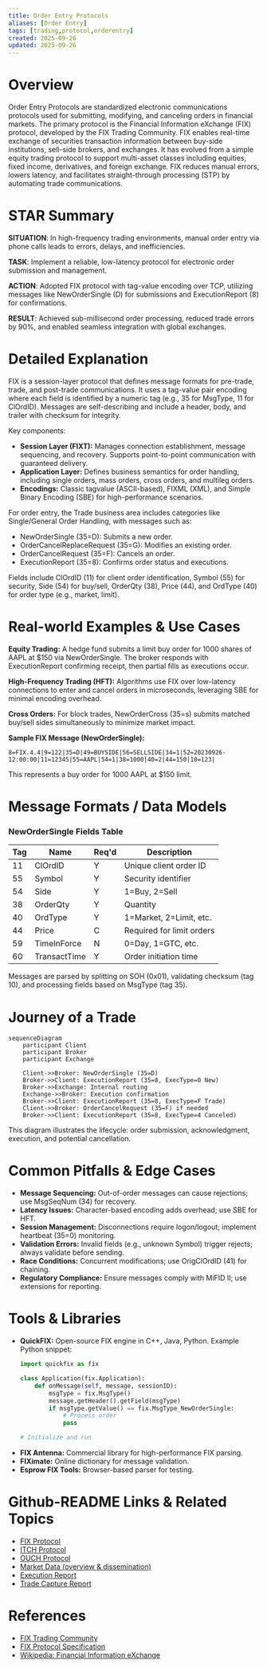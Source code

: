 ```yaml
---
title: Order Entry Protocols
aliases: [Order Entry]
tags: [trading,protocol,orderentry]
created: 2025-09-26
updated: 2025-09-26
---
```


# Overview

Order Entry Protocols are standardized electronic communications protocols used for submitting, modifying, and canceling orders in financial markets. The primary protocol is the Financial Information eXchange (FIX) protocol, developed by the FIX Trading Community. FIX enables real-time exchange of securities transaction information between buy-side institutions, sell-side brokers, and exchanges. It has evolved from a simple equity trading protocol to support multi-asset classes including equities, fixed income, derivatives, and foreign exchange. FIX reduces manual errors, lowers latency, and facilitates straight-through processing (STP) by automating trade communications.

# STAR Summary

**SITUATION**: In high-frequency trading environments, manual order entry via phone calls leads to errors, delays, and inefficiencies.

**TASK**: Implement a reliable, low-latency protocol for electronic order submission and management.

**ACTION**: Adopted FIX protocol with tag-value encoding over TCP, utilizing messages like NewOrderSingle (D) for submissions and ExecutionReport (8) for confirmations.

**RESULT**: Achieved sub-millisecond order processing, reduced trade errors by 90%, and enabled seamless integration with global exchanges.

# Detailed Explanation

FIX is a session-layer protocol that defines message formats for pre-trade, trade, and post-trade communications. It uses a tag-value pair encoding where each field is identified by a numeric tag (e.g., 35 for MsgType, 11 for ClOrdID). Messages are self-describing and include a header, body, and trailer with checksum for integrity.

Key components:
- **Session Layer (FIXT):** Manages connection establishment, message sequencing, and recovery. Supports point-to-point communication with guaranteed delivery.
- **Application Layer:** Defines business semantics for order handling, including single orders, mass orders, cross orders, and multileg orders.
- **Encodings:** Classic tagvalue (ASCII-based), FIXML (XML), and Simple Binary Encoding (SBE) for high-performance scenarios.

For order entry, the Trade business area includes categories like Single/General Order Handling, with messages such as:
- NewOrderSingle (35=D): Submits a new order.
- OrderCancelReplaceRequest (35=G): Modifies an existing order.
- OrderCancelRequest (35=F): Cancels an order.
- ExecutionReport (35=8): Confirms order status and executions.

Fields include ClOrdID (11) for client order identification, Symbol (55) for security, Side (54) for buy/sell, OrderQty (38), Price (44), and OrdType (40) for order type (e.g., market, limit).

# Real-world Examples & Use Cases

**Equity Trading:** A hedge fund submits a limit buy order for 1000 shares of AAPL at $150 via NewOrderSingle. The broker responds with ExecutionReport confirming receipt, then partial fills as executions occur.

**High-Frequency Trading (HFT):** Algorithms use FIX over low-latency connections to enter and cancel orders in microseconds, leveraging SBE for minimal encoding overhead.

**Cross Orders:** For block trades, NewOrderCross (35=s) submits matched buy/sell sides simultaneously to minimize market impact.

**Sample FIX Message (NewOrderSingle):**
```
8=FIX.4.4|9=122|35=D|49=BUYSIDE|56=SELLSIDE|34=1|52=20230926-12:00:00|11=12345|55=AAPL|54=1|38=1000|40=2|44=150|10=123|
```
This represents a buy order for 1000 AAPL at $150 limit.

# Message Formats / Data Models

### NewOrderSingle Fields Table

| Tag | Name          | Req'd | Description |
|-----|---------------|-------|-------------|
| 11  | ClOrdID       | Y     | Unique client order ID |
| 55  | Symbol        | Y     | Security identifier |
| 54  | Side          | Y     | 1=Buy, 2=Sell |
| 38  | OrderQty      | Y     | Quantity |
| 40  | OrdType       | Y     | 1=Market, 2=Limit, etc. |
| 44  | Price         | C     | Required for limit orders |
| 59  | TimeInForce   | N     | 0=Day, 1=GTC, etc. |
| 60  | TransactTime  | Y     | Order initiation time |

Messages are parsed by splitting on SOH (0x01), validating checksum (tag 10), and processing fields based on MsgType (tag 35).

# Journey of a Trade

```mermaid
sequenceDiagram
    participant Client
    participant Broker
    participant Exchange

    Client->>Broker: NewOrderSingle (35=D)
    Broker->>Client: ExecutionReport (35=8, ExecType=0 New)
    Broker->>Exchange: Internal routing
    Exchange->>Broker: Execution confirmation
    Broker->>Client: ExecutionReport (35=8, ExecType=F Trade)
    Client->>Broker: OrderCancelRequest (35=F) if needed
    Broker->>Client: ExecutionReport (35=8, ExecType=4 Canceled)
```

This diagram illustrates the lifecycle: order submission, acknowledgment, execution, and potential cancellation.

# Common Pitfalls & Edge Cases

- **Message Sequencing:** Out-of-order messages can cause rejections; use MsgSeqNum (34) for recovery.
- **Latency Issues:** Character-based encoding adds overhead; use SBE for HFT.
- **Session Management:** Disconnections require logon/logout; implement heartbeat (35=0) monitoring.
- **Validation Errors:** Invalid fields (e.g., unknown Symbol) trigger rejects; always validate before sending.
- **Race Conditions:** Concurrent modifications; use OrigClOrdID (41) for chaining.
- **Regulatory Compliance:** Ensure messages comply with MiFID II; use extensions for reporting.

# Tools & Libraries

- **QuickFIX:** Open-source FIX engine in C++, Java, Python. Example Python snippet:
  ```python
  import quickfix as fix

  class Application(fix.Application):
      def onMessage(self, message, sessionID):
          msgType = fix.MsgType()
          message.getHeader().getField(msgType)
          if msgType.getValue() == fix.MsgType_NewOrderSingle:
              # Process order
              pass

  # Initialize and run
  ```
- **FIX Antenna:** Commercial library for high-performance FIX parsing.
- **FIXimate:** Online dictionary for message validation.
- **Esprow FIX Tools:** Browser-based parser for testing.

# Github-README Links & Related Topics

- [FIX Protocol](../fix-protocol/)
- [ITCH Protocol](../itch-protocol/)
- [OUCH Protocol](../ouch-protocol/)
- [Market Data (overview & dissemination)](../../market-data/market-data-overview-dissemination/)
- [Execution Report](../../compliance/execution-report/)
- [Trade Capture Report](../../compliance/trade-capture-report/)

# References

- [FIX Trading Community](https://www.fixtrading.org/)
- [FIX Protocol Specification](https://www.fixtrading.org/online-specification/)
- [Wikipedia: Financial Information eXchange](https://en.wikipedia.org/wiki/Financial_Information_eXchange)